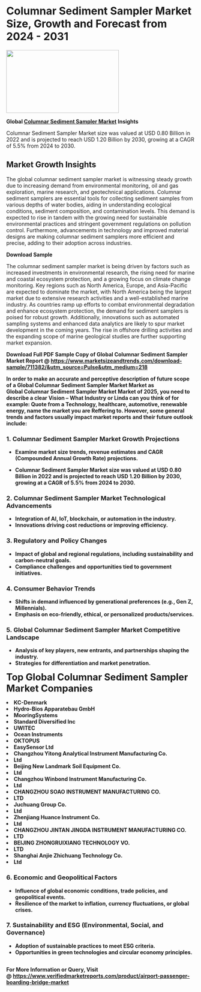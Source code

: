 <H1>Columnar Sediment Sampler Market Size, Growth and Forecast from 2024 - 2031</H1><img class="aligncenter size-medium wp-image-584254" src="https://thirdeyenews.in/wp-content/uploads/2024/09/Global-Market-Research-300x168.jpeg" alt="" width="300" height="168" /><p><strong>Global&nbsp;<a href="https://www.marketsizeandtrends.com/download-sample/711382/&amp;utm_source=Pulse&amp;utm_medium=218">Columnar Sediment Sampler Market</a> Insights</strong></p><p>Columnar Sediment Sampler Market size was valued at USD 0.80 Billion in 2022 and is projected to reach USD 1.20 Billion by 2030, growing at a CAGR of 5.5% from 2024 to 2030.</p><p><h2>Market Growth Insights</h2> <p>The global columnar sediment sampler market is witnessing steady growth due to increasing demand from environmental monitoring, oil and gas exploration, marine research, and geotechnical applications. Columnar sediment samplers are essential tools for collecting sediment samples from various depths of water bodies, aiding in understanding ecological conditions, sediment composition, and contamination levels. This demand is expected to rise in tandem with the growing need for sustainable environmental practices and stringent government regulations on pollution control. Furthermore, advancements in technology and improved material designs are making columnar sediment samplers more efficient and precise, adding to their adoption across industries.</p> <p><strong>Download Sample</strong></p> <p>The columnar sediment sampler market is being driven by factors such as increased investments in environmental research, the rising need for marine and coastal ecosystem protection, and a growing focus on climate change monitoring. Key regions such as North America, Europe, and Asia-Pacific are expected to dominate the market, with North America being the largest market due to extensive research activities and a well-established marine industry. As countries ramp up efforts to combat environmental degradation and enhance ecosystem protection, the demand for sediment samplers is poised for robust growth. Additionally, innovations such as automated sampling systems and enhanced data analytics are likely to spur market development in the coming years. The rise in offshore drilling activities and the expanding scope of marine geological studies are further supporting market expansion. <p><strong></p><p><span class=""><strong>Download Full PDF Sample Copy of Global Columnar Sediment Sampler Market Report</strong> @ <a href="https://www.marketsizeandtrends.com/download-sample/711382/&amp;utm_source=Pulse&amp;utm_medium=218" target="_blank">https://www.marketsizeandtrends.com/download-sample/711382/&amp;utm_source=Pulse&amp;utm_medium=218</a></span></p><p>In order to make an accurate and perceptive description of future scope of a Global&nbsp;Columnar Sediment Sampler Market Market as Global&nbsp;Columnar Sediment Sampler Market Market of 2025, you need to describe a clear Vision &ndash; What Industry or Linda can you think of for example: Quote from a Technology, healthcare, automotive, renewable energy, name the market you are Reffering to. However, some general trends and factors usually impact market reports and their future outlook include:</p><h3>1.&nbsp;<strong>Columnar Sediment Sampler Market Growth Projections</strong></h3><ul><li>Examine market size trends, revenue estimates and CAGR (Compounded Annual Growth Rate) projections.</li><li><p>Columnar Sediment Sampler Market size was valued at USD 0.80 Billion in 2022 and is projected to reach USD 1.20 Billion by 2030, growing at a CAGR of 5.5% from 2024 to 2030.</p></li></ul><h3>2.&nbsp;<strong>Columnar Sediment Sampler Market Technological Advancements</strong></h3><ul><li>Integration of AI, IoT, blockchain, or automation in the industry.</li><li>Innovations driving cost reductions or improving efficiency.</li></ul><h3>3.&nbsp;<strong>Regulatory and Policy Changes</strong></h3><ul><li>Impact of global and regional regulations, including sustainability and carbon-neutral goals.</li><li>Compliance challenges and opportunities tied to government initiatives.</li></ul><h3>4.&nbsp;<strong>Consumer Behavior Trends</strong></h3><ul><li>Shifts in demand influenced by generational preferences (e.g., Gen Z, Millennials).</li><li>Emphasis on eco-friendly, ethical, or personalized products/services.</li></ul><h3>5.&nbsp;<strong>Global Columnar Sediment Sampler Market Competitive Landscape</strong></h3><ul><li>Analysis of key players, new entrants, and partnerships shaping the industry.</li><li>Strategies for differentiation and market penetration.</li></ul><p data-pm-slice="1 1 []"><span style="color: inherit; font-family: inherit; font-size: 25px;">Top Global Columnar Sediment Sampler Market Companies</span></p><div class="" data-test-id=""><p><li>KC-Denmark</li><li> Hydro-Bios Apparatebau GmbH</li><li> MooringSystems</li><li> Standard Diversified Inc</li><li> UWITEC</li><li> Ocean Instruments</li><li> OKTOPUS</li><li> EasySensor Ltd</li><li> Changzhou Yitong Analytical Instrument Manufacturing Co.</li><li> Ltd</li><li> Beijing New Landmark Soil Equipment Co.</li><li>Ltd</li><li> Changzhou Winbond Instrument Manufacturing Co.</li><li> Ltd</li><li> CHANGZHOU SOAO INSTRUMENT MANUFACTURING CO.</li><li>LTD</li><li> Juchuang Group Co.</li><li>Ltd</li><li> Zhenjiang Huance Instrument Co.</li><li> Ltd</li><li> CHANGZHOU JINTAN JINGDA INSTRUMENT MANUFACTURING CO.</li><li>LTD</li><li> BEIJING ZHONGRUIXIANG TECHNOLOGY VO.</li><li>LTD</li><li> Shanghai Anjie Zhichuang Technology Co.</li><li> Ltd</li></p></div><h3>6.&nbsp;<strong>Economic and Geopolitical Factors</strong></h3><ul><li>Influence of global economic conditions, trade policies, and geopolitical events.</li><li>Resilience of the market to inflation, currency fluctuations, or global crises.</li></ul><h3>7.&nbsp;<strong>Sustainability and ESG (Environmental, Social, and Governance)</strong></h3><ul><li>Adoption of sustainable practices to meet ESG criteria.</li><li>Opportunities in green technologies and circular economy principles.</li></ul><h2><strong style="font-size: 14px;">For More Information or Query, Visit @&nbsp;</strong><a style="background-color: #ffffff; font-size: 14px;" href="https://www.marketsizeandtrends.com/report/columnar-sediment-sampler-market/" target="_blank">https://www.verifiedmarketreports.com/product/airport-passenger-boarding-bridge-market</a></h2>
